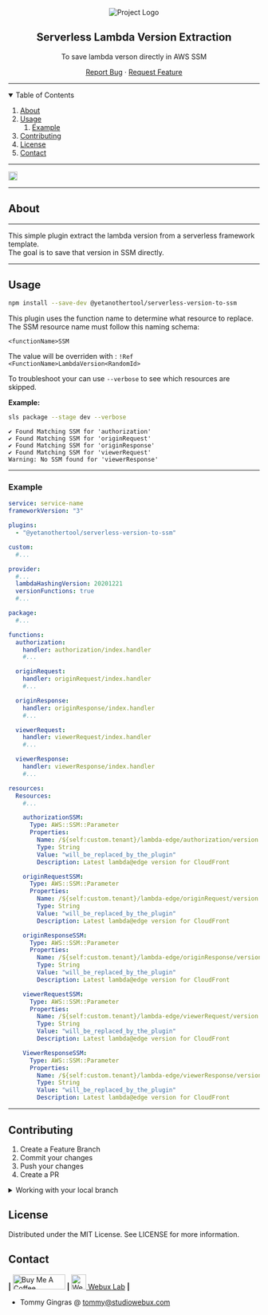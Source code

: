 <div align="center">

![Project Logo](https://webuxlab-static.s3.ca-central-1.amazonaws.com/logoAmpoule.svg)

<h2>Serverless Lambda Version Extraction</h2>
<p>To save lambda verson directly in AWS SSM</p>

<p align="center">
  <a href="https://github.com/yet-another-tool/serverless-version-to-ssm/issues">Report Bug</a>
  ·
  <a href="https://github.com/yet-another-tool/serverless-version-to-ssm/issues">Request Feature</a>
</p>
</div>

---

<details open="open">
  <summary>Table of Contents</summary>
  <ol>
    <li>
      <a href="#about">About</a>
    </li>
    <li>
      <a href="#usage">Usage</a>
      <ol>
        <li>
        <a href="#example">Example</a>
        </li>
      </ol>
    </li>
    <li><a href="#contributing">Contributing</a></li>
    <li><a href="#license">License</a></li>
    <li><a href="#contact">Contact</a></li>
  </ol>
</details>

---

<a href="https://badge.fury.io/js/@yetanothertool%2Fserverless-version-to-ssm"><img src="https://badge.fury.io/js/@yetanothertool%2Fserverless-version-to-ssm.svg" alt="npm version" height="18"></a>

---

## About

---

This simple plugin extract the lambda version from a serverless framework template.  
The goal is to save that version in SSM directly.

---

## Usage

```bash
npm install --save-dev @yetanothertool/serverless-version-to-ssm
```

This plugin uses the function name to determine what resource to replace.
The SSM resource name must follow this naming schema:

```text
<functionName>SSM
```

The value will be overriden with : `!Ref <FunctionName>LambdaVersion<RandomId>`

To troubleshoot your can use `--verbose` to see which resources are skipped.

**Example:**
```bash
sls package --stage dev --verbose
```

```text
✔ Found Matching SSM for 'authorization'
✔ Found Matching SSM for 'originRequest'
✔ Found Matching SSM for 'originResponse'
✔ Found Matching SSM for 'viewerRequest'
Warning: No SSM found for 'viewerResponse'
```

---

### Example

```yaml
service: service-name
frameworkVersion: "3"

plugins:
  - "@yetanothertool/serverless-version-to-ssm"

custom:
  #...

provider:
  #...
  lambdaHashingVersion: 20201221
  versionFunctions: true
  #...

package:
  #...

functions:
  authorization:
    handler: authorization/index.handler
    #...

  originRequest:
    handler: originRequest/index.handler
    #...

  originResponse:
    handler: originResponse/index.handler
    #...

  viewerRequest:
    handler: viewerRequest/index.handler
    #...

  viewerResponse:
    handler: viewerResponse/index.handler
    #...

resources:
  Resources:
    #...

    authorizationSSM:
      Type: AWS::SSM::Parameter
      Properties:
        Name: /${self:custom.tenant}/lambda-edge/authorization/version
        Type: String
        Value: "will_be_replaced_by_the_plugin"
        Description: Latest lambda@edge version for CloudFront

    originRequestSSM:
      Type: AWS::SSM::Parameter
      Properties:
        Name: /${self:custom.tenant}/lambda-edge/originRequest/version
        Type: String
        Value: "will_be_replaced_by_the_plugin"
        Description: Latest lambda@edge version for CloudFront

    originResponseSSM:
      Type: AWS::SSM::Parameter
      Properties:
        Name: /${self:custom.tenant}/lambda-edge/originResponse/version
        Type: String
        Value: "will_be_replaced_by_the_plugin"
        Description: Latest lambda@edge version for CloudFront

    viewerRequestSSM:
      Type: AWS::SSM::Parameter
      Properties:
        Name: /${self:custom.tenant}/lambda-edge/viewerRequest/version
        Type: String
        Value: "will_be_replaced_by_the_plugin"
        Description: Latest lambda@edge version for CloudFront

    ViewerResponseSSM:
      Type: AWS::SSM::Parameter
      Properties:
        Name: /${self:custom.tenant}/lambda-edge/viewerResponse/version
        Type: String
        Value: "will_be_replaced_by_the_plugin"
        Description: Latest lambda@edge version for CloudFront
```

---

## Contributing

1. Create a Feature Branch
2. Commit your changes
3. Push your changes
4. Create a PR

<details>
<summary>Working with your local branch</summary>

**Branch Checkout:**

```bash
git checkout -b <feature|fix|release|chore|hotfix>/prefix-name
```

> Your branch name must starts with [feature|fix|release|chore|hotfix] and use a / before the name;
> Use hyphens as separator;
> The prefix correspond to your Kanban tool id (e.g. abc-123)

**Keep your branch synced:**

```bash
git fetch origin
git rebase origin/master
```

**Commit your changes:**

```bash
git add .
git commit -m "<feat|ci|test|docs|build|chore|style|refactor|perf|BREAKING CHANGE>: commit message"
```

> Follow this convention commitlint for your commit message structure

**Push your changes:**

```bash
git push origin <feature|fix|release|chore|hotfix>/prefix-name
```

**Examples:**

```bash
git checkout -b release/v1.15.5
git checkout -b feature/abc-123-something-awesome
git checkout -b hotfix/abc-432-something-bad-to-fix
```

```bash
git commit -m "docs: added awesome documentation"
git commit -m "feat: added new feature"
git commit -m "test: added tests"
```

</details>

## License

Distributed under the MIT License. See LICENSE for more information.

## Contact

<div>
<b> | </b>
<a href="https://www.buymeacoffee.com/studiowebux" target="_blank"
      ><img
        src="https://cdn.buymeacoffee.com/buttons/v2/default-yellow.png"
        alt="Buy Me A Coffee"
        style="height: 30px !important; width: 105px !important"
/></a>
<b> | </b>
<a href="https://webuxlab.com" target="_blank"
      ><img
        src="https://webuxlab-static.s3.ca-central-1.amazonaws.com/logoAmpoule.svg"
        alt="Webux Logo"
        style="height: 30px !important"
/> Webux Lab</a>
<b> | </b>
</div>

- Tommy Gingras @ tommy@studiowebux.com
